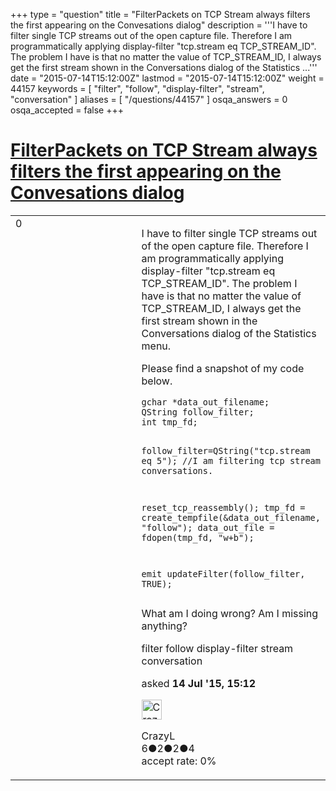 +++
type = "question"
title = "FilterPackets on TCP Stream always filters the first appearing on the Convesations dialog"
description = '''I have to filter single TCP streams out of the open capture file. Therefore I am programmatically applying display-filter &quot;tcp.stream eq TCP_STREAM_ID&quot;. The problem I have is that no matter the value of TCP_STREAM_ID, I always get the first stream shown in the Conversations dialog of the Statistics ...'''
date = "2015-07-14T15:12:00Z"
lastmod = "2015-07-14T15:12:00Z"
weight = 44157
keywords = [ "filter", "follow", "display-filter", "stream", "conversation" ]
aliases = [ "/questions/44157" ]
osqa_answers = 0
osqa_accepted = false
+++

<div class="headNormal">

# [FilterPackets on TCP Stream always filters the first appearing on the Convesations dialog](/questions/44157/filterpackets-on-tcp-stream-always-filters-the-first-appearing-on-the-convesations-dialog)

</div>

<div id="main-body">

<div id="askform">

<table id="question-table" style="width:100%;"><colgroup><col style="width: 50%" /><col style="width: 50%" /></colgroup><tbody><tr class="odd"><td style="width: 30px; vertical-align: top"><div class="vote-buttons"><div id="post-44157-score" class="post-score" title="current number of votes">0</div><div id="favorite-count" class="favorite-count"></div></div></td><td><div id="item-right"><div class="question-body"><p>I have to filter single TCP streams out of the open capture file. Therefore I am programmatically applying display-filter "tcp.stream eq TCP_STREAM_ID". The problem I have is that no matter the value of TCP_STREAM_ID, I always get the first stream shown in the Conversations dialog of the Statistics menu.</p><p>Please find a snapshot of my code below.</p><pre><code>gchar *data_out_filename;
QString follow_filter;
int tmp_fd;

follow_filter=QString(&quot;tcp.stream eq 5&quot;); //I am filtering tcp stream conversations.

reset_tcp_reassembly();
tmp_fd = create_tempfile(&amp;data_out_filename, &quot;follow&quot;);
data_out_file = fdopen(tmp_fd, &quot;w+b&quot;);

emit updateFilter(follow_filter, TRUE);</code></pre><p>What am I doing wrong? Am I missing anything?</p></div><div id="question-tags" class="tags-container tags">filter follow display-filter stream conversation</div><div id="question-controls" class="post-controls"></div><div class="post-update-info-container"><div class="post-update-info post-update-info-user"><p>asked <strong>14 Jul '15, 15:12</strong></p><img src="https://secure.gravatar.com/avatar/5df333830379ff009c6e2243920a5885?s=32&amp;d=identicon&amp;r=g" class="gravatar" width="32" height="32" alt="CrazyL&#39;s gravatar image" /><p>CrazyL<br />
<span class="score" title="6 reputation points">6</span><span title="2 badges"><span class="badge1">●</span><span class="badgecount">2</span></span><span title="2 badges"><span class="silver">●</span><span class="badgecount">2</span></span><span title="4 badges"><span class="bronze">●</span><span class="badgecount">4</span></span><br />
<span class="accept_rate" title="Rate of the user&#39;s accepted answers">accept rate:</span> <span title="CrazyL has no accepted answers">0%</span></p></div></div><div id="comments-container-44157" class="comments-container"></div><div id="comment-tools-44157" class="comment-tools"></div><div class="clear"></div><div id="comment-44157-form-container" class="comment-form-container"></div><div class="clear"></div></div></td></tr></tbody></table>

</div>

</div>

